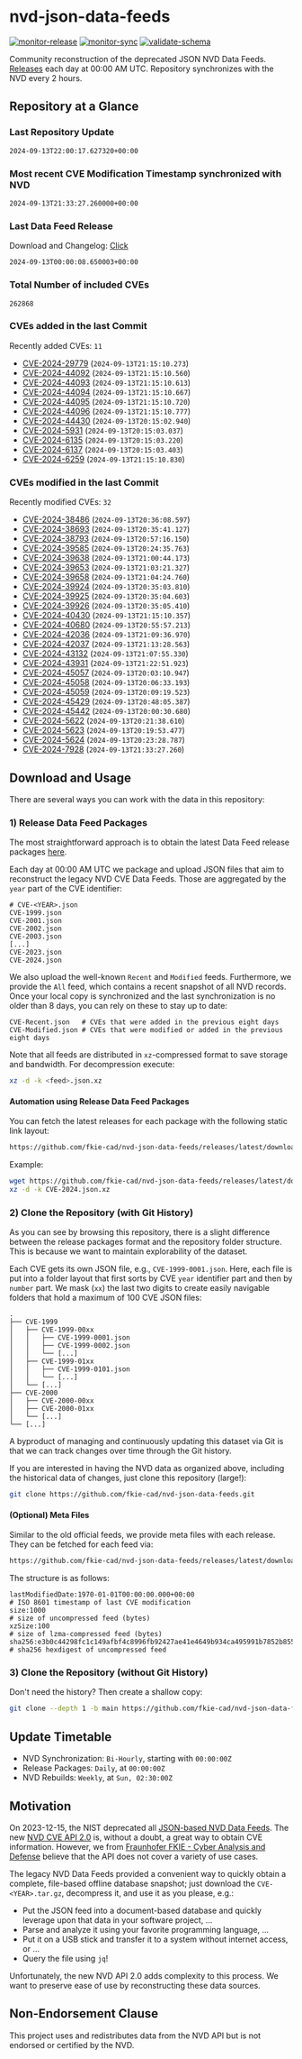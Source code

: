 # nvd-json-data-feeds

[![monitor-release](https://github.com/fkie-cad/nvd-json-data-feeds/actions/workflows/monitor_release.yml/badge.svg)](https://github.com/fkie-cad/nvd-json-data-feeds/actions/workflows/monitor_release.yml)
[![monitor-sync](https://github.com/fkie-cad/nvd-json-data-feeds/actions/workflows/monitor_sync.yml/badge.svg)](https://github.com/fkie-cad/nvd-json-data-feeds/actions/workflows/monitor_sync.yml)
[![validate-schema](https://github.com/fkie-cad/nvd-json-data-feeds/actions/workflows/validate_schema.yml/badge.svg)](https://github.com/fkie-cad/nvd-json-data-feeds/actions/workflows/validate_schema.yml)

Community reconstruction of the deprecated JSON NVD Data Feeds.
[Releases](https://github.com/fkie-cad/nvd-json-data-feeds/releases/latest) each day at 00:00 AM UTC.
Repository synchronizes with the NVD every 2 hours.

## Repository at a Glance

### Last Repository Update

```plain
2024-09-13T22:00:17.627320+00:00
```

### Most recent CVE Modification Timestamp synchronized with NVD

```plain
2024-09-13T21:33:27.260000+00:00
```

### Last Data Feed Release

Download and Changelog: [Click](https://github.com/fkie-cad/nvd-json-data-feeds/releases/latest)

```plain
2024-09-13T00:00:08.650003+00:00
```

### Total Number of included CVEs

```plain
262868
```

### CVEs added in the last Commit

Recently added CVEs: `11`

- [CVE-2024-29779](CVE-2024/CVE-2024-297xx/CVE-2024-29779.json) (`2024-09-13T21:15:10.273`)
- [CVE-2024-44092](CVE-2024/CVE-2024-440xx/CVE-2024-44092.json) (`2024-09-13T21:15:10.560`)
- [CVE-2024-44093](CVE-2024/CVE-2024-440xx/CVE-2024-44093.json) (`2024-09-13T21:15:10.613`)
- [CVE-2024-44094](CVE-2024/CVE-2024-440xx/CVE-2024-44094.json) (`2024-09-13T21:15:10.667`)
- [CVE-2024-44095](CVE-2024/CVE-2024-440xx/CVE-2024-44095.json) (`2024-09-13T21:15:10.720`)
- [CVE-2024-44096](CVE-2024/CVE-2024-440xx/CVE-2024-44096.json) (`2024-09-13T21:15:10.777`)
- [CVE-2024-44430](CVE-2024/CVE-2024-444xx/CVE-2024-44430.json) (`2024-09-13T20:15:02.940`)
- [CVE-2024-5931](CVE-2024/CVE-2024-59xx/CVE-2024-5931.json) (`2024-09-13T20:15:03.037`)
- [CVE-2024-6135](CVE-2024/CVE-2024-61xx/CVE-2024-6135.json) (`2024-09-13T20:15:03.220`)
- [CVE-2024-6137](CVE-2024/CVE-2024-61xx/CVE-2024-6137.json) (`2024-09-13T20:15:03.403`)
- [CVE-2024-6259](CVE-2024/CVE-2024-62xx/CVE-2024-6259.json) (`2024-09-13T21:15:10.830`)


### CVEs modified in the last Commit

Recently modified CVEs: `32`

- [CVE-2024-38486](CVE-2024/CVE-2024-384xx/CVE-2024-38486.json) (`2024-09-13T20:36:08.597`)
- [CVE-2024-38693](CVE-2024/CVE-2024-386xx/CVE-2024-38693.json) (`2024-09-13T20:35:41.127`)
- [CVE-2024-38793](CVE-2024/CVE-2024-387xx/CVE-2024-38793.json) (`2024-09-13T20:57:16.150`)
- [CVE-2024-39585](CVE-2024/CVE-2024-395xx/CVE-2024-39585.json) (`2024-09-13T20:24:35.763`)
- [CVE-2024-39638](CVE-2024/CVE-2024-396xx/CVE-2024-39638.json) (`2024-09-13T21:00:44.173`)
- [CVE-2024-39653](CVE-2024/CVE-2024-396xx/CVE-2024-39653.json) (`2024-09-13T21:03:21.327`)
- [CVE-2024-39658](CVE-2024/CVE-2024-396xx/CVE-2024-39658.json) (`2024-09-13T21:04:24.760`)
- [CVE-2024-39924](CVE-2024/CVE-2024-399xx/CVE-2024-39924.json) (`2024-09-13T20:35:03.810`)
- [CVE-2024-39925](CVE-2024/CVE-2024-399xx/CVE-2024-39925.json) (`2024-09-13T20:35:04.603`)
- [CVE-2024-39926](CVE-2024/CVE-2024-399xx/CVE-2024-39926.json) (`2024-09-13T20:35:05.410`)
- [CVE-2024-40430](CVE-2024/CVE-2024-404xx/CVE-2024-40430.json) (`2024-09-13T21:15:10.357`)
- [CVE-2024-40680](CVE-2024/CVE-2024-406xx/CVE-2024-40680.json) (`2024-09-13T20:55:57.213`)
- [CVE-2024-42036](CVE-2024/CVE-2024-420xx/CVE-2024-42036.json) (`2024-09-13T21:09:36.970`)
- [CVE-2024-42037](CVE-2024/CVE-2024-420xx/CVE-2024-42037.json) (`2024-09-13T21:13:28.563`)
- [CVE-2024-43132](CVE-2024/CVE-2024-431xx/CVE-2024-43132.json) (`2024-09-13T21:07:55.330`)
- [CVE-2024-43931](CVE-2024/CVE-2024-439xx/CVE-2024-43931.json) (`2024-09-13T21:22:51.923`)
- [CVE-2024-45057](CVE-2024/CVE-2024-450xx/CVE-2024-45057.json) (`2024-09-13T20:03:10.947`)
- [CVE-2024-45058](CVE-2024/CVE-2024-450xx/CVE-2024-45058.json) (`2024-09-13T20:06:33.193`)
- [CVE-2024-45059](CVE-2024/CVE-2024-450xx/CVE-2024-45059.json) (`2024-09-13T20:09:19.523`)
- [CVE-2024-45429](CVE-2024/CVE-2024-454xx/CVE-2024-45429.json) (`2024-09-13T20:48:05.387`)
- [CVE-2024-45442](CVE-2024/CVE-2024-454xx/CVE-2024-45442.json) (`2024-09-13T20:00:30.680`)
- [CVE-2024-5622](CVE-2024/CVE-2024-56xx/CVE-2024-5622.json) (`2024-09-13T20:21:38.610`)
- [CVE-2024-5623](CVE-2024/CVE-2024-56xx/CVE-2024-5623.json) (`2024-09-13T20:19:53.477`)
- [CVE-2024-5624](CVE-2024/CVE-2024-56xx/CVE-2024-5624.json) (`2024-09-13T20:23:28.787`)
- [CVE-2024-7928](CVE-2024/CVE-2024-79xx/CVE-2024-7928.json) (`2024-09-13T21:33:27.260`)


## Download and Usage

There are several ways you can work with the data in this repository:

### 1) Release Data Feed Packages

The most straightforward approach is to obtain the latest Data Feed release packages [here](https://github.com/fkie-cad/nvd-json-data-feeds/releases/latest).

Each day at 00:00 AM UTC we package and upload JSON files that aim to reconstruct the legacy NVD CVE Data Feeds.
Those are aggregated by the `year` part of the CVE identifier:

```
# CVE-<YEAR>.json
CVE-1999.json
CVE-2001.json
CVE-2002.json
CVE-2003.json
[...]
CVE-2023.json
CVE-2024.json
```

We also upload the well-known `Recent` and `Modified` feeds.
Furthermore, we provide the `All` feed, which contains a recent snapshot of all NVD records.
Once your local copy is synchronized and the last synchronization is no older than 8 days, you can rely on these to stay up to date:

```plain
CVE-Recent.json   # CVEs that were added in the previous eight days
CVE-Modified.json # CVEs that were modified or added in the previous eight days
```

Note that all feeds are distributed in `xz`-compressed format to save storage and bandwidth.
For decompression execute:

```sh
xz -d -k <feed>.json.xz
```

#### Automation using Release Data Feed Packages

You can fetch the latest releases for each package with the following static link layout:

```sh
https://github.com/fkie-cad/nvd-json-data-feeds/releases/latest/download/CVE-<YEAR>.json.xz
```

Example:

```sh
wget https://github.com/fkie-cad/nvd-json-data-feeds/releases/latest/download/CVE-2024.json.xz
xz -d -k CVE-2024.json.xz
```

### 2) Clone the Repository (with Git History)

As you can see by browsing this repository, there is a slight difference between the release packages format and the repository folder structure.
This is because we want to maintain explorability of the dataset.

Each CVE gets its own JSON file, e.g., `CVE-1999-0001.json`.
Here, each file is put into a folder layout that first sorts by CVE `year` identifier part and then by `number` part.
We mask (`xx`) the last two digits to create easily navigable folders that hold a maximum of 100 CVE JSON files:

```plain
.
├── CVE-1999
│   ├── CVE-1999-00xx
│   │   ├── CVE-1999-0001.json
│   │   ├── CVE-1999-0002.json
│   │   └── [...]
│   ├── CVE-1999-01xx
│   │   ├── CVE-1999-0101.json
│   │   └── [...]
│   └── [...]
├── CVE-2000
│   ├── CVE-2000-00xx
│   ├── CVE-2000-01xx
│   └── [...]
└── [...]
```

A byproduct of managing and continuously updating this dataset via Git is that we can track changes over time through the Git history.

If you are interested in having the NVD data as organized above, including the historical data of changes, just clone this repository (large!):

```sh
git clone https://github.com/fkie-cad/nvd-json-data-feeds.git
```

#### (Optional) Meta Files

Similar to the old official feeds, we provide meta files with each release. They can be fetched for each feed via:

```sh
https://github.com/fkie-cad/nvd-json-data-feeds/releases/latest/download/CVE-<YEAR>.meta
```

The structure is as follows:

```plain
lastModifiedDate:1970-01-01T00:00:00.000+00:00                          # ISO 8601 timestamp of last CVE modification
size:1000                                                               # size of uncompressed feed (bytes)
xzSize:100                                                              # size of lzma-compressed feed (bytes)
sha256:e3b0c44298fc1c149afbf4c8996fb92427ae41e4649b934ca495991b7852b855 # sha256 hexdigest of uncompressed feed
```

### 3) Clone the Repository (without Git History)

Don't need the history? Then create a shallow copy:

```sh
git clone --depth 1 -b main https://github.com/fkie-cad/nvd-json-data-feeds.git
```


## Update Timetable

* NVD Synchronization: `Bi-Hourly`, starting with `00:00:00Z`
* Release Packages: `Daily`, at `00:00:00Z`
* NVD Rebuilds: `Weekly`, at `Sun, 02:30:00Z`


## Motivation

On 2023-12-15, the NIST deprecated all [JSON-based NVD Data Feeds](https://nvd.nist.gov/vuln/data-feeds#divRetirementBanner-1).
The new [NVD CVE API 2.0](https://nvd.nist.gov/developers/vulnerabilities) is, without a doubt, a great way to obtain CVE information.
However, we from [Fraunhofer FKIE - Cyber Analysis and Defense](https://www.fkie.fraunhofer.de/en/departments/cad.html) believe that the API does not cover a variety of use cases.

The legacy NVD Data Feeds provided a convenient way to quickly obtain a complete, file-based offline database snapshot; just download the `CVE-<YEAR>.tar.gz`, decompress it, and use it as you please, e.g.:

- Put the JSON feed into a document-based database and quickly leverage upon that data in your software project, ...
- Parse and analyze it using your favorite programming language, ...
- Put it on a USB stick and transfer it to a system without internet access, or ...
- Query the file using `jq`!

Unfortunately, the new NVD API 2.0 adds complexity to this process.
We want to preserve ease of use by reconstructing these data sources.

## Non-Endorsement Clause

This project uses and redistributes data from the NVD API but is not endorsed or certified by the NVD.
